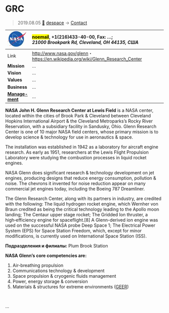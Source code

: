 # GRC
> 2019.08.05 [🚀](../index/index.md) [despace](index.md) → [Contact](contact.md)

|[![](f/con/g/grc_logo1_thumb.jpg)](f/con/g/grc_logo1.png)|<mark>noemail</mark>, +1(216)433-40-00, Fax: …;<br> *21000 Brookpark Rd, Cleveland, OH 44135, США*|
|:--|:--|
|Link|<http://www.nasa.gov/glenn>・ <https://en.wikipedia.org/wiki/Glenn_Research_Center>|
|**Mission**|…|
|**Vision**|…|
|**Values**|…|
|**Business**|…|
|**[Manage-<br>ment](mgmt.md)**|…|

**NASA John H. Glenn Research Center at Lewis Field** is a NASA center, located within the cities of Brook Park & Cleveland between Cleveland Hopkins International Airport & the Cleveland Metroparks’s Rocky River Reservation, with a subsidiary facility in Sandusky, Ohio. Glenn Research Center is one of 10 major NASA field centers, whose primary mission is to develop science & technology for use in aeronautics & space.

The installation was established in 1942 as a laboratory for aircraft engine research. As early as 1951, researchers at the Lewis Flight Propulsion Laboratory were studying the combustion processes in liquid rocket engines.

NASA Glenn does significant research & technology development on jet engines, producing designs that reduce energy consumption, pollution & noise. The chevrons it invented for noise reduction appear on many commercial jet engines today, including the Boeing 787 Dreamliner.

The Glenn Research Center, along with its partners in industry, are credited with the following: The liquid hydrogen rocket engine, which Wernher von Braun credited as being the critical technology leading to the Apollo moon landing; The Centaur upper stage rocket; The Gridded Ion thruster, a high‑efficiency engine for spaceflight.[8] A Glenn-derived ion engine was used on the successful NASA probe Deep Space 1; The Electrical Power System (EPS) for Space Station Freedom, which, except for minor modifications, is currently used on International Space Station (ISS).

**Подразделения и филиалы:** Plum Brook Station

**NASA Glenn’s core competencies are:**

   1. Air-breathing propulsion
   1. Communications technology & development
   1. Space propulsion & cryogenic fluids management
   1. Power, energy storage & conversion
   1. Materials & structures for extreme environments ([GEER](geer.md))


<p style="page-break-after:always"> </p>

…
